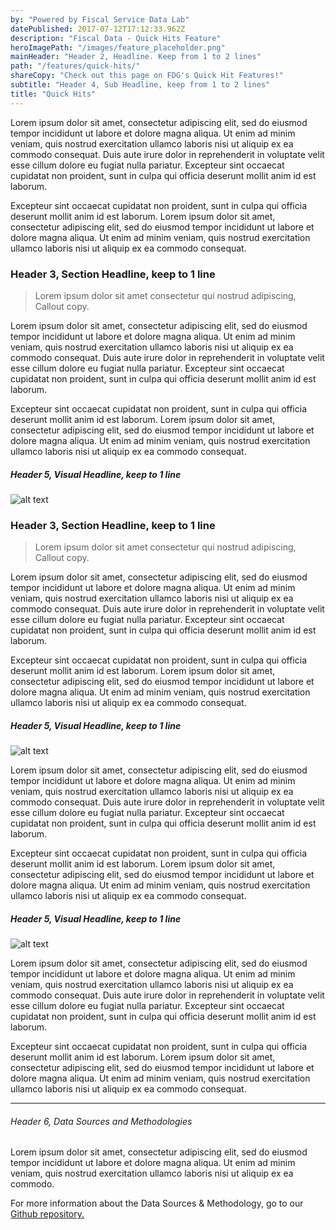 ```yaml
---
by: "Powered by Fiscal Service Data Lab"
datePublished: 2017-07-12T17:12:33.962Z
description: "Fiscal Data - Quick Hits Feature"
heroImagePath: "/images/feature_placeholder.png"
mainHeader: "Header 2, Headline. Keep from 1 to 2 lines"
path: "/features/quick-hits/"
shareCopy: "Check out this page on FDG's Quick Hit Features!"
subtitle: "Header 4, Sub Headline, keep from 1 to 2 lines"
title: "Quick Hits"
---
```


Lorem ipsum dolor sit amet, consectetur adipiscing elit, sed do eiusmod
tempor incididunt ut labore et dolore magna aliqua. Ut enim ad minim
veniam, quis nostrud exercitation ullamco laboris nisi ut aliquip ex ea
commodo consequat. Duis aute irure dolor in reprehenderit in voluptate
velit esse cillum dolore eu fugiat nulla pariatur. Excepteur sint
occaecat cupidatat non proident, sunt in culpa qui officia deserunt
mollit anim id est laborum.

Excepteur sint occaecat cupidatat non proident, sunt in culpa qui
officia deserunt mollit anim id est laborum. Lorem ipsum dolor sit amet,
consectetur adipiscing elit, sed do eiusmod tempor incididunt ut labore
et dolore magna aliqua. Ut enim ad minim veniam, quis nostrud
exercitation ullamco laboris nisi ut aliquip ex ea commodo consequat.

### Header 3, Section Headline, keep to 1 line

> Lorem ipsum dolor sit amet consectetur qui nostrud adipiscing, Callout copy.

Lorem ipsum dolor sit amet, consectetur adipiscing elit, sed do eiusmod
tempor incididunt ut labore et dolore magna aliqua. Ut enim ad minim
veniam, quis nostrud exercitation ullamco laboris nisi ut aliquip ex ea
commodo consequat. Duis aute irure dolor in reprehenderit in voluptate
velit esse cillum dolore eu fugiat nulla pariatur. Excepteur sint
occaecat cupidatat non proident, sunt in culpa qui officia deserunt
mollit anim id est laborum.

Excepteur sint occaecat cupidatat non proident, sunt in culpa qui
officia deserunt mollit anim id est laborum. Lorem ipsum dolor sit amet,
consectetur adipiscing elit, sed do eiusmod tempor incididunt ut labore
et dolore magna aliqua. Ut enim ad minim veniam, quis nostrud
exercitation ullamco laboris nisi ut aliquip ex ea commodo consequat.

##### Header 5, Visual Headline, keep to 1 line

![alt text](/images/feature_placeholder.png "Visualization")

### Header 3, Section Headline, keep to 1 line

> Lorem ipsum dolor sit amet consectetur qui nostrud adipiscing, Callout copy.

Lorem ipsum dolor sit amet, consectetur adipiscing elit, sed do eiusmod
tempor incididunt ut labore et dolore magna aliqua. Ut enim ad minim
veniam, quis nostrud exercitation ullamco laboris nisi ut aliquip ex ea
commodo consequat. Duis aute irure dolor in reprehenderit in voluptate
velit esse cillum dolore eu fugiat nulla pariatur. Excepteur sint
occaecat cupidatat non proident, sunt in culpa qui officia deserunt
mollit anim id est laborum.

Excepteur sint occaecat cupidatat non proident, sunt in culpa qui
officia deserunt mollit anim id est laborum. Lorem ipsum dolor sit amet,
consectetur adipiscing elit, sed do eiusmod tempor incididunt ut labore
et dolore magna aliqua. Ut enim ad minim veniam, quis nostrud
exercitation ullamco laboris nisi ut aliquip ex ea commodo consequat.

##### Header 5, Visual Headline, keep to 1 line

![alt text](/images/feature_placeholder.png "Visualization")

Lorem ipsum dolor sit amet, consectetur adipiscing elit, sed do eiusmod
tempor incididunt ut labore et dolore magna aliqua. Ut enim ad minim
veniam, quis nostrud exercitation ullamco laboris nisi ut aliquip ex ea
commodo consequat. Duis aute irure dolor in reprehenderit in voluptate
velit esse cillum dolore eu fugiat nulla pariatur. Excepteur sint
occaecat cupidatat non proident, sunt in culpa qui officia deserunt
mollit anim id est laborum.

Excepteur sint occaecat cupidatat non proident, sunt in culpa qui
officia deserunt mollit anim id est laborum. Lorem ipsum dolor sit amet,
consectetur adipiscing elit, sed do eiusmod tempor incididunt ut labore
et dolore magna aliqua. Ut enim ad minim veniam, quis nostrud
exercitation ullamco laboris nisi ut aliquip ex ea commodo consequat.

##### Header 5, Visual Headline, keep to 1 line

![alt text](/images/feature_placeholder.png "Visualization")

Lorem ipsum dolor sit amet, consectetur adipiscing elit, sed do eiusmod
tempor incididunt ut labore et dolore magna aliqua. Ut enim ad minim
veniam, quis nostrud exercitation ullamco laboris nisi ut aliquip ex ea
commodo consequat. Duis aute irure dolor in reprehenderit in voluptate
velit esse cillum dolore eu fugiat nulla pariatur. Excepteur sint
occaecat cupidatat non proident, sunt in culpa qui officia deserunt
mollit anim id est laborum.

Excepteur sint occaecat cupidatat non proident, sunt in culpa qui
officia deserunt mollit anim id est laborum. Lorem ipsum dolor sit amet,
consectetur adipiscing elit, sed do eiusmod tempor incididunt ut labore
et dolore magna aliqua. Ut enim ad minim veniam, quis nostrud
exercitation ullamco laboris nisi ut aliquip ex ea commodo consequat.

---

###### Header 6, Data Sources and Methodologies

<DSM>

Lorem ipsum dolor sit amet, consectetur adipiscing elit,
sed do eiusmod tempor incididunt ut labore et dolore magna aliqua. Ut
enim ad minim veniam, quis nostrud exercitation ullamco laboris nisi ut
aliquip ex ea commodo.

For more information about the Data Sources & Methodology,
go to our [Github repository. <ExtIcon />](https://fiscaldata.treasury.gov/)

</DSM>
